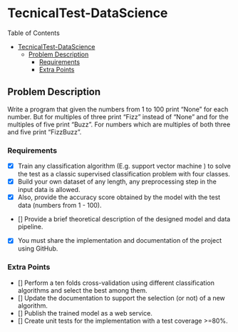 # TecnicalTest-DataScience

Table of Contents

- [TecnicalTest-DataScience](#tecnicaltest-datascience)
  - [Problem Description](#problem-description)
    - [Requirements](#requirements)
    - [Extra Points](#extra-points)

## Problem Description

Write a program that given the numbers from 1 to 100 print “None” for each number. But for multiples of three print “Fizz” instead of “None” and for the multiples of five print “Buzz”. For numbers which are multiples of both three and five print “FizzBuzz”.

### Requirements

- [x] Train any classification algorithm (E.g. support vector machine ) to solve the test as a classic supervised classification problem with four classes.
- [x] Build your own dataset of any length, any preprocessing step in the input data is allowed.
- [x] Also, provide  the accuracy score obtained by the model with the test data (numbers from 1 - 100).
- [] Provide a brief theoretical description of the designed model and data pipeline.
- [x] You must  share the implementation and documentation of the project using GitHub.

### Extra Points

- [] Perform a ten folds cross-validation using  different classification algorithms and select the best among them.
- [] Update the documentation to support the selection (or not) of a new algorithm.
- [] Publish the trained model as a web service.
- [] Create unit tests for the implementation with a test coverage >=80%.
